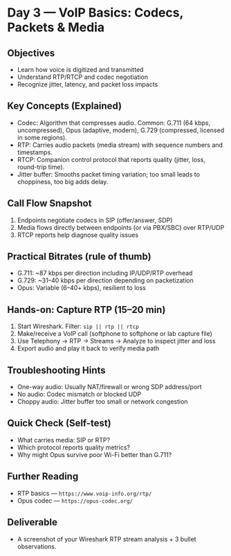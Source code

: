 # Day 3 — VoIP Basics: Codecs, Packets & Media

## Objectives
- Learn how voice is digitized and transmitted
- Understand RTP/RTCP and codec negotiation
- Recognize jitter, latency, and packet loss impacts

## Key Concepts (Explained)
- Codec: Algorithm that compresses audio. Common: G.711 (64 kbps, uncompressed), Opus (adaptive, modern), G.729 (compressed, licensed in some regions).
- RTP: Carries audio packets (media stream) with sequence numbers and timestamps.
- RTCP: Companion control protocol that reports quality (jitter, loss, round-trip time).
- Jitter buffer: Smooths packet timing variation; too small leads to choppiness, too big adds delay.

## Call Flow Snapshot
1) Endpoints negotiate codecs in SIP (offer/answer, SDP)
2) Media flows directly between endpoints (or via PBX/SBC) over RTP/UDP
3) RTCP reports help diagnose quality issues

## Practical Bitrates (rule of thumb)
- G.711: ~87 kbps per direction including IP/UDP/RTP overhead
- G.729: ~31–40 kbps per direction depending on packetization
- Opus: Variable (6–40+ kbps), resilient to loss

## Hands-on: Capture RTP (15–20 min)
1) Start Wireshark. Filter: `sip || rtp || rtcp`
2) Make/receive a VoIP call (softphone to softphone or lab capture file)
3) Use Telephony → RTP → Streams → Analyze to inspect jitter and loss
4) Export audio and play it back to verify media path

## Troubleshooting Hints
- One-way audio: Usually NAT/firewall or wrong SDP address/port
- No audio: Codec mismatch or blocked UDP
- Choppy audio: Jitter buffer too small or network congestion

## Quick Check (Self-test)
- What carries media: SIP or RTP?
- Which protocol reports quality metrics?
- Why might Opus survive poor Wi-Fi better than G.711?

## Further Reading
- RTP basics — `https://www.voip-info.org/rtp/`
- Opus codec — `https://opus-codec.org/`

## Deliverable
- A screenshot of your Wireshark RTP stream analysis + 3 bullet observations.

